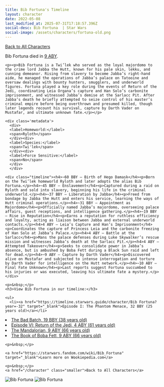 ```yaml
---
title: Bib Fortuna's Timeline
layout: character
date: 2022-05-08
last_modified_at: 2025-07-31T17:18:57.396Z
social-desc: Bib Fortuna  | Star Wars
social-image: /assets/characters/fortuna-old.png
---
```

<a href="/character" class="smaller">Back to All Characters</a>

<div class="character-profile container">
  <div class="col-10">
    <p>
    Bib Fortuna         died in <a href="https://timeline.starwars.guide/character/Bib Fortuna?year=9" target="_blank">9 ABY</a>.    
    </p>

    <p><p>Bib Fortuna is a Twi’lek who served as the loyal majordomo to the crime lord Jabba the Hutt, known for his pale skin, lekku, and cunning demeanor. Rising from slavery to become Jabba’s right-hand aide, he managed the operations of Jabba’s palace on Tatooine and oversaw dealings with bounty hunters, smugglers, and underworld figures. Fortuna played a key role during the events of Return of the Jedi, coordinating Leia Organa’s capture and Han Solo’s carbonite imprisonment, and witnessed Jabba’s demise at the Sarlacc Pit. After Jabba’s death he briefly attempted to seize control of his master’s criminal empire before being overthrown and presumed killed, though later legends recount his survival, capture by Darth Vader on Mustafar, and ultimate unknown fate.</p></p>
    
    <div class='metadata'>
      <div>
      <label>Homeworld:</label>
      <span>Ryloth</span>
      </div><div>
      <label>Species:</label>
      <span>Twi'lek</span>
      </div><div>
      <label>Force Sensitive:</label>
      <span>No</span>
      </div>
      </div>

    <div class="timeline"><h4>~60 BBY – Birth of Hego Damask</h4><p>Born on the Twi’lek homeworld Ryloth and later adopts the alias Bib Fortuna.</p><h4>~45 BBY – Enslavement</h4><p>Captured during a raid on Ryloth and sold into slavery, beginning his life in the criminal underworld.</p><h4>~37 BBY – Liberation by Jabba</h4><p>Freed from bondage by Jabba the Hutt and enters his service, learning the ways of Hutt criminal operations.</p><h4>~31 BBY – Appointment as Majordomo</h4><p>Officially named Jabba’s majordomo, overseeing palace affairs, guest receptions, and intelligence gathering.</p><h4>~19 BBY – Rise in Reputation</h4><p>Earns a reputation for ruthless efficiency and loyalty, acting as liaison between Jabba and external underworld contacts.</p><h4>4 ABY – Leia’s Capture and Han’s Imprisonment</h4><p>Coordinates the capture of Princess Leia and the carbonite freezing of Han Solo at Jabba’s Palace.</p><h4>4 ABY – Battle at the Sarlacc</h4><p>Mans the palace defenses during Luke Skywalker’s rescue mission and witnesses Jabba’s death at the Sarlacc Pit.</p><h4>4 ABY – Attempted Takeover</h4><p>Seeks to consolidate power in Jabba’s absence, but is ambushed by Boba Fett during a Black Sun raid and left for dead.</p><h4>~9 ABY – Capture by Darth Vader</h4><p>Discovered alive on Mustafar and subjected to intense interrogation and torture by Darth Vader for intelligence on the Hutt network.</p><h4>~10 ABY – Final Fate Unknown</h4><p>Last reports suggest Fortuna succumbed to his injuries or was executed, leaving his ultimate fate a mystery.</p></div>
    
    <p>&nbsp;</p>
    <h3>View Bib Fortuna in our timeline:</h3>

    <ul>
      <li><a href="https://timeline.starwars.guide/character/Bib Fortuna?year=-32" target="_blank">Episode I: The Phantom Menace, 32 BBY (25 years old)</a></li>
  <li><a href="https://timeline.starwars.guide/character/Bib Fortuna?year=-19" target="_blank">The Bad Batch, 19 BBY (38 years old)</a></li>
  <li><a href="https://timeline.starwars.guide/character/Bib Fortuna?year=4" target="_blank">Episode VI: Return of the Jedi, 4 ABY (61 years old)</a></li>
  <li><a href="https://timeline.starwars.guide/character/Bib Fortuna?year=9" target="_blank">The Mandalorian, 9 ABY (66 years old)</a></li>
  <li><a href="https://timeline.starwars.guide/character/Bib Fortuna?year=9" target="_blank">The Book of Boba Fett, 9 ABY (66 years old)</a></li>
    </ul>

    <p>&nbsp;</p>

    <a href="https://starwars.fandom.com/wiki/Bib_Fortuna" target="_blank">Learn more on Wookiepedia.com</a>

    <p>&nbsp;</p>
    <a href="/character" class="smaller">Back to All Characters</a>
  </div>
  <div class="character_image col-2">
    <img src="https://timeline.starwars.guide//images/fortuna-old.png" alt="Bib Fortuna" />
    <img src="https://timeline.starwars.guide//images/fortuna-young.png" alt="Bib Fortuna" />
    <script async src="https://pagead2.googlesyndication.com/pagead/js/adsbygoogle.js?client=ca-pub-6056590143595280"
        crossorigin="anonymous"></script>
    <!-- starwars character -->
    <ins class="adsbygoogle"
        style="display:block; min-height: 280px; width: 100%;"
        data-ad-client="ca-pub-6056590143595280"
        data-ad-slot="1622037034"
        data-ad-format="auto"
        data-full-width-responsive="true"></ins>
    <script>
        (adsbygoogle = window.adsbygoogle || []).push({});
    </script>
  </div>
</div>
